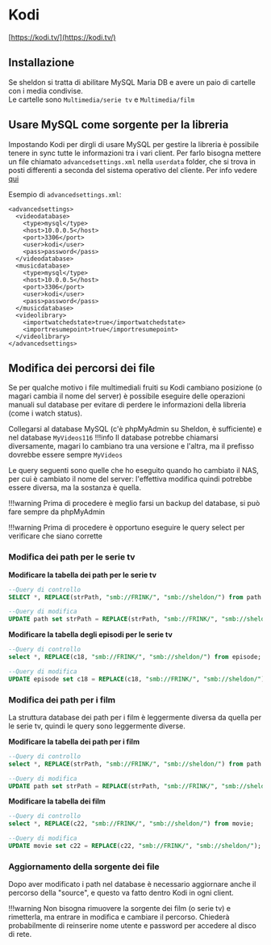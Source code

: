 # Kodi
[https://kodi.tv/](https://kodi.tv/)

## Installazione
Se sheldon si tratta di abilitare MySQL Maria DB e avere un paio di cartelle con i media condivise.  
Le cartelle sono `Multimedia/serie tv` e `Multimedia/film`

## Usare MySQL come sorgente per la libreria
Impostando Kodi per dirgli di usare MySQL per gestire la libreria è possibile tenere in sync tutte le informazioni tra i vari client. Per farlo bisogna mettere un file chiamato `advancedsettings.xml` nella `userdata` folder, che si trova in posti differenti a seconda del sistema operativo del cliente. Per info vedere [qui](https://kodi.wiki/view/Userdata)

Esempio di `advancedsettings.xml`:
```
<advancedsettings>
  <videodatabase>
    <type>mysql</type>
    <host>10.0.0.5</host>
    <port>3306</port>
    <user>kodi</user>
    <pass>password</pass>
  </videodatabase> 
  <musicdatabase>
    <type>mysql</type>
    <host>10.0.0.5</host>
    <port>3306</port>
    <user>kodi</user>
    <pass>password</pass>
  </musicdatabase>
  <videolibrary>
    <importwatchedstate>true</importwatchedstate>
    <importresumepoint>true</importresumepoint>
  </videolibrary>
</advancedsettings>
```

## Modifica dei percorsi dei file
Se per qualche motivo i file multimediali fruiti su Kodi cambiano posizione (o magari cambia il nome del server) è possibile eseguire delle operazioni manuali sul database per evitare di perdere le informazioni della libreria (come i watch status).

Collegarsi al database MySQL (c'è phpMyAdmin su Sheldon, è sufficiente) e nel database `MyVideos116`
!!!info
    Il database potrebbe chiamarsi diversamente, magari lo cambiano tra una versione e l'altra, ma il prefisso dovrebbe essere sempre `MyVideos`

 Le query seguenti sono quelle che ho eseguito quando ho cambiato il NAS, per cui è cambiato il nome del server: l'effettiva modifica quindi potrebbe essere diversa, ma la sostanza è quella.

!!!warning
    Prima di procedere è meglio farsi un backup del database, si può fare sempre da phpMyAdmin

!!!warning
    Prima di procedere è opportuno eseguire le query select per verificare che siano corrette

### Modifica dei path per le serie tv
**Modificare la tabella dei path per le serie tv**

```sql
--Query di controllo
SELECT *, REPLACE(strPath, "smb://FRINK/", "smb://sheldon/") from path WHERE idPath IN (select DISTINCT c19 from episode);

--Query di modifica
UPDATE path set strPath = REPLACE(strPath, "smb://FRINK/", "smb://sheldon/") WHERE idPath IN (select DISTINCT c19 from episode);
```

**Modificare la tabella degli episodi per le serie tv**

```sql
--Query di controllo
select *, REPLACE(c18, "smb://FRINK/", "smb://sheldon/") from episode;

--Query di modifica
UPDATE episode set c18 = REPLACE(c18, "smb://FRINK/", "smb://sheldon/");
```

### Modifica dei path per i film
La struttura database dei path per i film è leggermente diversa da quella per le serie tv, quindi le query sono leggermente diverse.

**Modificare la tabella dei path per i film**
```sql
--Query di controllo
select *, REPLACE(strPath, "smb://FRINK/", "smb://sheldon/") from path where idPath in (select DISTINCT c23 from movie) OR idParentPath IN (select DISTINCT c23 from movie);

--Query di modifica
UPDATE path set strPath = REPLACE(strPath, "smb://FRINK/", "smb://sheldon/") where idPath IN (select DISTINCT c23 from movie) OR idParentPath IN (select DISTINCT c23 from movie);
```

**Modificare la tabella dei film**

```sql
--Query di controllo
select *, REPLACE(c22, "smb://FRINK/", "smb://sheldon/") from movie;

--Query di modifica
UPDATE movie set c22 = REPLACE(c22, "smb://FRINK/", "smb://sheldon/");
```

### Aggiornamento della sorgente dei file
Dopo aver modificato i path nel database è necessario aggiornare anche il percorso della "source", e questo va fatto dentro Kodi in ogni client.

!!!warning
    Non bisogna rimuovere la sorgente dei film (o serie tv) e rimetterla, ma entrare in modifica e cambiare il percorso. Chiederà probabilmente di reinserire nome utente e password per accedere al disco di rete.